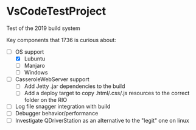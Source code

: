 # VsCodeTestProject
Test of the 2019 build system

Key components that 1736 is curious about:
 - [ ] OS support 
   - [x] Lubuntu
   - [ ] Manjaro
   - [ ] Windows
 - [ ] CasseroleWebServer support
   - [ ] Add Jetty .jar dependencies to the build
   - [ ] Add a deploy target to copy .html/.css/.js resources to the correct folder on the RIO
 - [ ] Log file snagger integration with build
 - [ ] Debugger behavior/performance
 - [ ] Investigate QDriverStation as an alternative to the "legit" one on linux
